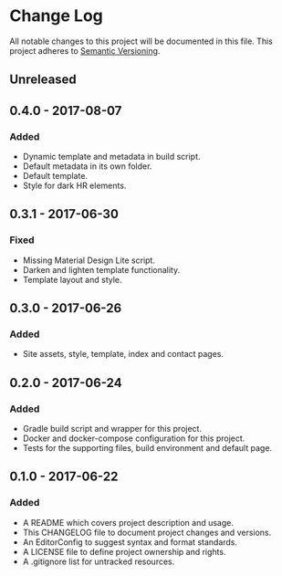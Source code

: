 # Change Log

All notable changes to this project will be documented in this file. This
project adheres to [Semantic Versioning](http://semver.org).

## Unreleased

## 0.4.0 - 2017-08-07

### Added

  - Dynamic template and metadata in build script.
  - Default metadata in its own folder.
  - Default template.
  - Style for dark HR elements.

## 0.3.1 - 2017-06-30

### Fixed

  - Missing Material Design Lite script.
  - Darken and lighten template functionality.
  - Template layout and style.

## 0.3.0 - 2017-06-26

### Added

  - Site assets, style, template, index and contact pages.

## 0.2.0 - 2017-06-24

### Added

  - Gradle build script and wrapper for this project.
  - Docker and docker-compose configuration for this project.
  - Tests for the supporting files, build environment and default page.

## 0.1.0 - 2017-06-22

### Added

  - A README which covers project description and usage.
  - This CHANGELOG file to document project changes and versions.
  - An EditorConfig to suggest syntax and format standards.
  - A LICENSE file to define project ownership and rights.
  - A .gitignore list for untracked resources.
